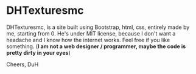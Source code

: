 # DHTexturesmc
DHTexturesmc, is a site built using Bootstrap, html, css, entirely made by me, starting from 0.
He's under MIT license, because I don't want a headache and I know how the internet works. Feel free if you like something. (__I am not a web designer / programmer, maybe the code is pretty dirty in your eyes__)


Cheers,
DuH
